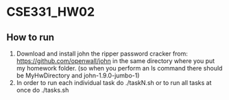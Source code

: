 # CSE331_HW02

## How to run
1. Download and install john the ripper password cracker from: https://github.com/openwall/john in the same directory where you put my homework folder. (so when you perform an ls command there should be MyHwDirectory and john-1.9.0-jumbo-1)
2. In order to run each individual task do ./taskN.sh or to run all tasks at once do ./tasks.sh
